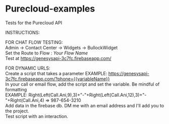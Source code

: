# Purecloud-examples
 Tests for the Purecloud API

INSTRUCTIONS:

 FOR CHAT FLOW TESTING: <br />
    Admin -> Contact Center -> Widgets -> BullockWidget <br />
    Set the Route to Flow : *Your Flow Name* <br />
    Test at https://genesysapi-3c7fc.firebaseapp.com/ 

 
FOR DYNAMIC URLS: <br />
    Create a script that takes a parameter EXAMPLE: https://genesysapi-3c7fc.firebaseapp.com/?phone={{variableName}}  <br />
    In your call or email flow, add the script and set the variable. Be mindful of formatting <br />
    EXAMPLE: Right(Left(Call.Ani,9),3)+"-"+Right(Left(Call.Ani,12),3)+"-"+Right(Call.Ani,4) => 987-654-3210 <br />
    Add data in the firebase db. DM me with an email address and I'll add you to the project. <br />
    Test script with an interaction. 
